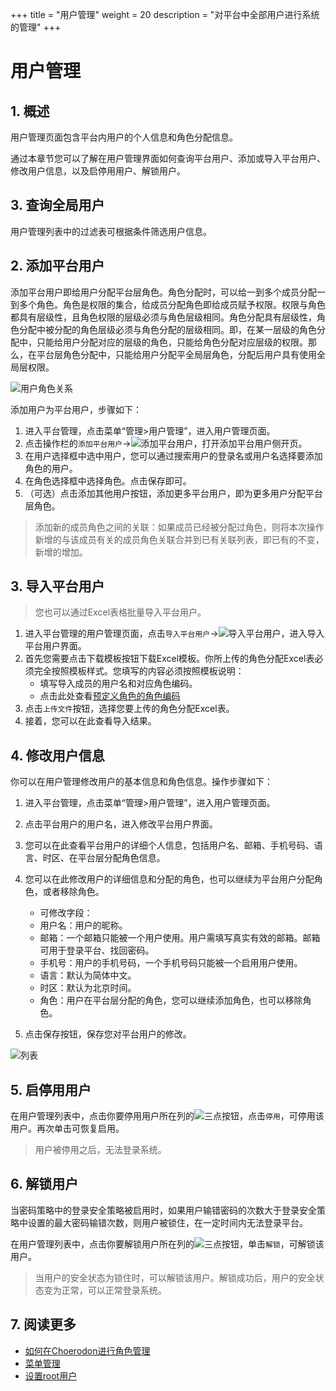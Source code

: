 +++
title = "用户管理"
weight = 20
description = "对平台中全部用户进行系统的管理"
+++


# 用户管理

## 1. 概述

用户管理页面包含平台内用户的个人信息和角色分配信息。

通过本章节您可以了解在用户管理界面如何查询平台用户、添加或导入平台用户、修改用户信息，以及启停用用户、解锁用户。

## 3. 查询全局用户
用户管理列表中的过滤表可根据条件筛选用户信息。

## 2. 添加平台用户

添加平台用户即给用户分配平台层角色。角色分配时，可以给一到多个成员分配一到多个角色。角色是权限的集合，给成员分配角色即给成员赋予权限。权限与角色都具有层级性，且角色权限的层级必须与角色层级相同。角色分配具有层级性，角色分配中被分配的角色层级必须与角色分配的层级相同。即，在某一层级的角色分配中，只能给用户分配对应的层级的角色，只能给角色分配对应层级的权限。那么，在平台层角色分配中，只能给用户分配平全局层角色，分配后用户具有使用全局层权限。

![用户角色关系](/docs/user-guide/manager-guide/image/member_role2.png)

添加用户为平台用户，步骤如下：

1. 进入平台管理，点击菜单“管理>用户管理”，进入用户管理页面。
2. 点击操作栏的`添加平台用户`→![添加平台用户](/docs/user-guide/manager-guide/image/add-site-user.png)，打开添加平台用户侧开页。
3. 在用户选择框中选中用户，您可以通过搜索用户的登录名或用户名选择要添加角色的用户。
4. 在角色选择框中选择角色。点击保存即可。
5. （可选）点击添加其他用户按钮，添加更多平台用户，即为更多用户分配平台层角色。

<blockquote class="note">
         添加新的成员角色之间的关联：如果成员已经被分配过角色，则将本次操作新增的与该成员有关的成员角色关联合并到已有关联列表，即已有的不变，新增的增加。
      </blockquote>


## 3. 导入平台用户

> 您也可以通过Excel表格批量导入平台用户。

1. 进入平台管理的用户管理页面，点击`导入平台用户`→![导入平台用户](/docs/user-guide/manager-guide/image/import-site-user.png)，进入导入平台用户界面。
2. 首先您需要点击下载模板按钮下载Excel模板。你所上传的角色分配Excel表必须完全按照模板样式。您填写的内容必须按照模板说明：
    - 填写导入成员的用户名和对应角色编码。
    - 点击此处查看[预定义角色的角色编码](../../role-permission)
3. 点击`上传文件`按钮，选择您要上传的角色分配Excel表。
4. 接着，您可以在此查看导入结果。

## 4. 修改用户信息

你可以在用户管理修改用户的基本信息和角色信息。操作步骤如下：

1. 进入平台管理，点击菜单“管理>用户管理”，进入用户管理页面。
2. 点击平台用户的用户名，进入修改平台用户界面。
3. 您可以在此查看平台用户的详细个人信息，包括用户名、邮箱、手机号码、语言、时区、在平台层分配角色信息。
4. 您可以在此修改用户的详细信息和分配的角色，也可以继续为平台用户分配角色，或者移除角色。
    - 可修改字段：
    - 用户名：用户的昵称。
    - 邮箱：一个邮箱只能被一个用户使用。用户需填写真实有效的邮箱。邮箱可用于登录平台、找回密码。
    - 手机号：用户的手机号码，一个手机号码只能被一个启用用户使用。
    - 语言：默认为简体中文。
    - 时区：默认为北京时间。
    - 角色：用户在平台层分配的角色，您可以继续添加角色，也可以移除角色。

5. 点击保存按钮，保存您对平台用户的修改。

![列表](/docs/user-guide/manager-guide/image/user-01.png)

## 5. 启停用用户

在用户管理列表中，点击你要停用用户所在列的![三点](/docs/user-guide/manager-guide/image/more-vert.png)按钮，点击`停用`，可停用该用户。再次单击可恢复启用。

<blockquote class="warning">
         用户被停用之后，无法登录系统。
      </blockquote>



## 6. 解锁用户

当密码策略中的登录安全策略被启用时，如果用户输错密码的次数大于登录安全策略中设置的最大密码输错次数，则用户被锁住，在一定时间内无法登录平台。

在用户管理列表中，点击你要解锁用户所在列的![三点](/docs/user-guide/manager-guide/image/more-vert.png)按钮，单击`解锁`，可解锁该用户。


<blockquote class="note">
         当用户的安全状态为锁住时，可以解锁该用户。解锁成功后，用户的安全状态变为正常，可以正常登录系统。
      </blockquote>



## 7. 阅读更多
- [如何在Choerodon进行角色管理](../role)
- [菜单管理](../menu)
- [设置root用户](../rootuser)

